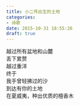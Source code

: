 ```yaml
---  
title: 小二传出生的土地  
categories:  
- 诗歌  
date: 2015-10-31 18:55:26  
draft: true
---  
```

越过所有盆地和山麓    
丢下累赘    
越过重洋    
终于    
我手曾轻拂过的沙    
到达有你的土地    
在夏威夷，种出优质的檀香木